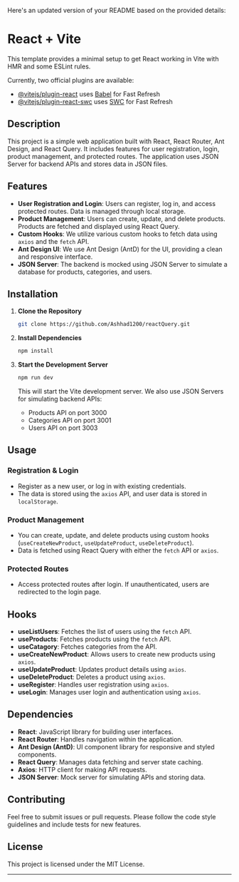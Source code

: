 Here's an updated version of your README based on the provided details:

# React + Vite

This template provides a minimal setup to get React working in Vite with HMR and some ESLint rules.

Currently, two official plugins are available:

- [@vitejs/plugin-react](https://github.com/vitejs/vite-plugin-react/blob/main/packages/plugin-react/README.md) uses [Babel](https://babeljs.io/) for Fast Refresh
- [@vitejs/plugin-react-swc](https://github.com/vitejs/vite-plugin-react-swc) uses [SWC](https://swc.rs/) for Fast Refresh

## Description

This project is a simple web application built with React, React Router, Ant Design, and React Query. It includes features for user registration, login, product management, and protected routes. The application uses JSON Server for backend APIs and stores data in JSON files.

## Features

- **User Registration and Login**: Users can register, log in, and access protected routes. Data is managed through local storage.
- **Product Management**: Users can create, update, and delete products. Products are fetched and displayed using React Query.
- **Custom Hooks**: We utilize various custom hooks to fetch data using `axios` and the `fetch` API.
- **Ant Design UI**: We use Ant Design (AntD) for the UI, providing a clean and responsive interface.
- **JSON Server**: The backend is mocked using JSON Server to simulate a database for products, categories, and users.

## Installation

1. **Clone the Repository**

   ```bash
   git clone https://github.com/Ashhad1200/reactQuery.git
   ```

2. **Install Dependencies**

   ```bash
   npm install
   ```

3. **Start the Development Server**

   ```bash
   npm run dev
   ```

   This will start the Vite development server. We also use JSON Servers for simulating backend APIs:

   - Products API on port 3000
   - Categories API on port 3001
   - Users API on port 3003

## Usage

### Registration & Login

- Register as a new user, or log in with existing credentials.  
- The data is stored using the `axios` API, and user data is stored in `localStorage`.

### Product Management

- You can create, update, and delete products using custom hooks (`useCreateNewProduct`, `useUpdateProduct`, `useDeleteProduct`).
- Data is fetched using React Query with either the `fetch` API or `axios`.

### Protected Routes

- Access protected routes after login. If unauthenticated, users are redirected to the login page.

## Hooks

- **useListUsers**: Fetches the list of users using the `fetch` API.
- **useProducts**: Fetches products using the `fetch` API.
- **useCatagory**: Fetches categories from the API.
- **useCreateNewProduct**: Allows users to create new products using `axios`.
- **useUpdateProduct**: Updates product details using `axios`.
- **useDeleteProduct**: Deletes a product using `axios`.
- **useRegister**: Handles user registration using `axios`.
- **useLogin**: Manages user login and authentication using `axios`.

## Dependencies

- **React**: JavaScript library for building user interfaces.
- **React Router**: Handles navigation within the application.
- **Ant Design (AntD)**: UI component library for responsive and styled components.
- **React Query**: Manages data fetching and server state caching.
- **Axios**: HTTP client for making API requests.
- **JSON Server**: Mock server for simulating APIs and storing data.

## Contributing

Feel free to submit issues or pull requests. Please follow the code style guidelines and include tests for new features.

## License

This project is licensed under the MIT License.

---